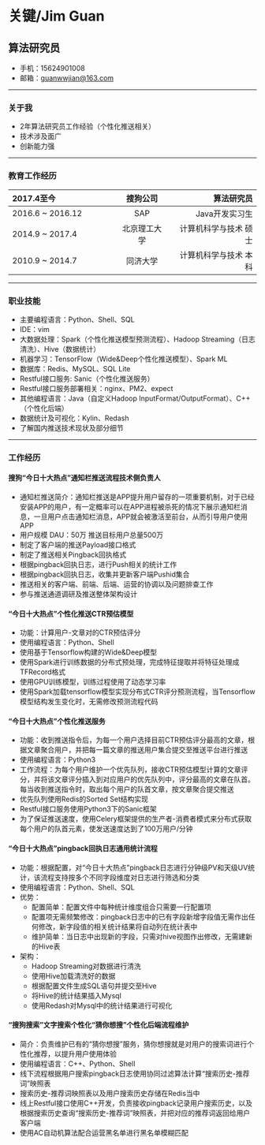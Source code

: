 <html>
<link href="jianli.css"rel="stylesheet"></link>
</html>

关键/Jim Guan
===
算法研究员
---
- 手机：15624901008
- 邮箱：guanwwjian@163.com

---

### 关于我
- 2年算法研究员工作经验（个性化推送相关）
- 技术涉及面广
- 创新能力强

---

### 教育工作经历
<html>
<style>
table th:first-of-type {
	width: 200px;
}
</style>
</html>

|2017.4至今|搜狗公司|算法研究员|
|:---|:---:|---:|
|2016.6 ~ 2016.12|SAP|Java开发实习生|
|2014.9 ~ 2017.4|北京理工大学|计算机科学与技术 硕士|
|2010.9 ~ 2014.7|同济大学|计算机科学与技术 本科|

---

### 职业技能

- 主要编程语言：Python、Shell、SQL
- IDE：vim
- 大数据处理：Spark（个性化推送模型预测流程）、Hadoop Streaming（日志清洗）、Hive（数据统计）
- 机器学习：TensorFlow（Wide&Deep个性化推送模型）、Spark ML
- 数据库：Redis、MySQL、SQL Lite
- Restful接口服务: Sanic（个性化推送服务）
- Restful接口服务部署相关：nginx、PM2、expect
- 其他编程语言：Java（自定义Hadoop InputFormat/OutputFormat）、C++（个性化后端）
- 数据统计及可视化：Kylin、Redash
- 了解国内推送技术现状及部分细节

---

### 工作经历
#### 搜狗“今日十大热点”通知栏推送流程技术侧负责人
- 通知栏推送简介：通知栏推送是APP提升用户留存的一项重要机制，对于已经安装APP的用户，有一定概率可以在APP进程被杀死的情况下展示通知栏消息，一旦用户点击通知栏消息，APP就会被激活至前台，从而引导用户使用APP
- 用户规模 DAU：50万 推送目标用户总量500万
- 制定了客户端的推送Payload接口格式
- 制定了推送相关Pingback回执格式
- 根据pingback回执日志，进行Push相关的统计工作
- 根据pingback回执日志，收集并更新客户端Pushid集合
- 推送相关的客户端、前端、后端、运营的协调以及问题排查工作
- 参与推送通道调研及推送整体架构设计

<div STYLE="page-break-after: always;"></div>

#### “今日十大热点”个性化推送CTR预估模型
- 功能：计算用户-文章对的CTR预估评分
- 使用编程语言：Python、Shell
- 使用基于Tensorflow构建的Wide&Deep模型
- 使用Spark进行训练数据的分布式预处理，完成特征提取并将特征处理成TFRecord格式
- 使用GPU训练模型，训练过程使用了动态学习率
- 使用Spark加载tensorflow模型实现分布式CTR评分预测流程，当Tensorflow模型结构发生变化时，无需修改预测流程代码

#### “今日十大热点”个性化推送服务
- 功能：收到推送指令后，为每一个用户选择目前CTR预估评分最高的文章，根据文章聚合用户，并把每一篇文章的推送用户集合提交至推送平台进行推送
- 使用编程语言：Python3
- 工作流程：为每个用户维护一个优先队列，接收CTR预估模型计算的文章评分，并将该文章评分插入到对应用户的优先队列中，评分最高的文章在队首。每当收到推送指令时，取出每个用户的队首文章，按文章聚合提交推送
- 优先队列使用Redis的Sorted Set结构实现
- Restful接口服务使用Python3下的Sanic框架
- 为了保证推送速度，使用Celery框架提供的生产者-消费者模式来分布式获取每个用户的队首元素，使发送速度达到了100万用户/分钟

#### “今日十大热点”pingback回执日志通用统计流程
- 功能：根据配置，对“今日十大热点”pingback日志进行分钟级PV和天级UV统计，该流程支持按多个不同字段维度对日志进行筛选和分类
- 使用编程语言：Python、Shell、SQL
- 优势：
    - 配置简单：配置文件中每种统计维度组合只需要一行配置项
    - 配置项无需频繁修改：pingback日志中的已有字段新增字段值无需作出任何修改，新字段值的相关统计结果将自动列在统计表中
    - 维护简单：当日志中出现新的字段，只需对hive视图作出修改，无需建新的Hive表
- 架构：
    - Hadoop Streaming对数据进行清洗
    - 使用Hive加载清洗好的数据
    - 根据配置文件生成SQL语句并提交至Hive
    - 将Hive的统计结果插入Mysql
    - 使用Redash对Mysql中的统计结果进行可视化

#### “搜狗搜索”文字搜索个性化“猜你想搜”个性化后端流程维护
- 简介：负责维护已有的“猜你想搜”服务，猜你想搜就是对用户的搜索词进行个性化推荐，以提升用户使用体验
- 使用编程语言：C++、Python、Shell
- 线下流程根据用户搜索pingback日志使用协同过滤算法计算“搜索历史-推荐词”映照表
- 搜索历史-推荐词映照表以及用户搜索历史存储在Redis当中
- 线上Restful接口使用C++开发，负责接收pingback记录用户搜索历史，以及根据搜索历史查询“搜索历史-推荐词”映照表，并把对应的推荐词返回给用户客户端
- 使用AC自动机算法配合运营黑名单进行黑名单模糊匹配
